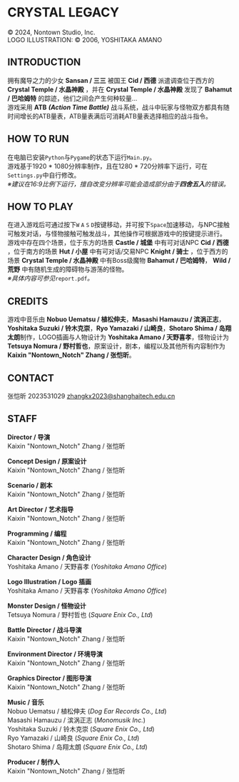 # CRYSTAL LEGACY
© 2024, Nontown Studio, Inc.\
LOGO ILLUSTRATION: © 2006, YOSHITAKA AMANO
## INTRODUCTION
拥有魔导之力的少女 **Sansan / 三三** 被国王 **Cid / 西德** 派遣调查位于西方的 **Crystal Temple / 水晶神殿** ，并在 **Crystal Temple / 水晶神殿** 发现了 **Bahamut / 巴哈姆特** 的踪迹，他们之间会产生何种较量...\
游戏采用 **ATB** ***(Action Time Battle)*** 战斗系统，战斗中玩家与怪物双方都具有随时间增长的ATB量表，ATB量表满后可消耗ATB量表选择相应的战斗指令。
## HOW TO RUN
在电脑已安装`Python`与`Pygame`的状态下运行`Main.py`。\
游戏基于1920 * 1080分辨率制作，且在1280 * 720分辨率下运行，可在`Settings.py`中自行修改。\
*※建议在16:9比例下运行，擅自改变分辨率可能会造成部分由于****四舍五入****的错误。*
## HOW TO PLAY
在进入游戏后可通过按下`W` `A` `S` `D`按键移动，并可按下`Space`加速移动，与NPC接触可触发对话，与怪物接触可触发战斗，其他操作可根据游戏中的按键提示进行。\
游戏中存在四个场景，位于东方的场景 **Castle / 城堡** 中有可对话NPC **Cid / 西德** ，位于南方的场景 **Hut / 小屋** 中有可对话/交易NPC **Knight / 骑士** ，位于西方的场景 **Crystal Temple / 水晶神殿** 中有Boss级魔物 **Bahamut / 巴哈姆特**， **Wild / 荒野** 中有随机生成的障碍物与游荡的怪物。\
*※具体内容可参见*`report.pdf`*。*
## CREDITS
游戏中音乐由 **Nobuo Uematsu / 植松伸夫**，**Masashi Hamauzu / 滨涡正志**，**Yoshitaka Suzuki / 铃木克崇**，**Ryo Yamazaki / 山崎良**，**Shotaro Shima / 岛翔太朗**制作，LOGO插画与人物设计为 **Yoshitaka Amano / 天野喜孝**，怪物设计为 **Tetsuya Nomura / 野村哲也**，原案设计，剧本，编程以及其他所有内容制作为 **Kaixin "Nontown_Notch" Zhang / 张恺昕**。
## CONTACT
张恺昕 2023531029 zhangkx2023@shanghaitech.edu.cn
## STAFF
**Director / 导演**\
Kaixin "Nontown_Notch" Zhang / 张恺昕

**Concept Design / 原案设计**\
Kaixin "Nontown_Notch" Zhang / 张恺昕

**Scenario / 剧本**\
Kaixin "Nontown_Notch" Zhang / 张恺昕

**Art Director / 艺术指导**\
Kaixin "Nontown_Notch" Zhang / 张恺昕

**Programming / 编程**\
Kaixin "Nontown_Notch" Zhang / 张恺昕

**Character Design / 角色设计**\
Yoshitaka Amano / 天野喜孝 (*Yoshitaka Amano Office*)

**Logo Illustration / Logo 插画**\
Yoshitaka Amano / 天野喜孝 (*Yoshitaka Amano Office*)

**Monster Design / 怪物设计**\
Tetsuya Nomura / 野村哲也 (*Square Enix Co., Ltd*)

**Battle Director / 战斗导演**\
Kaixin "Nontown_Notch" Zhang / 张恺昕

**Environment Director / 环境导演**\
Kaixin "Nontown_Notch" Zhang / 张恺昕

**Graphics Director / 图形导演**\
Kaixin "Nontown_Notch" Zhang / 张恺昕

**Music / 音乐**\
Nobuo Uematsu / 植松伸夫 (*Dog Ear Records Co., Ltd*)\
Masashi Hamauzu / 滨涡正志 (*Monomusik Inc.*)\
Yoshitaka Suzuki / 铃木克崇 (*Square Enix Co., Ltd*)\
Ryo Yamazaki / 山崎良 (*Square Enix Co., Ltd*)\
Shotaro Shima / 岛翔太朗 (*Square Enix Co., Ltd*)

**Producer / 制作人**\
Kaixin "Nontown_Notch" Zhang / 张恺昕